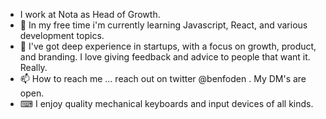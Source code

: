 - I work at Nota as Head of Growth.
- 🌱 In my free time i'm currently learning Javascript, React, and various development topics.
- 💞️ I've got deep experience in startups, with a focus on growth, product, and branding. I love giving feedback and advice to people that want it. Really.
- 📫 How to reach me ... reach out on twitter @benfoden . My DM's are open.
- ⌨ I enjoy quality mechanical keyboards and input devices of all kinds.
